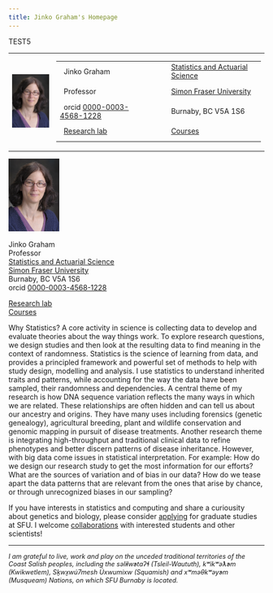 ```yaml
---
title: Jinko Graham's Homepage
---
```

TEST5

<table cellspacing="0" cellpadding="0"> <!-- Table with two columns, one for picture, one for contact info -->
<tbody>
<tr>
<td><img src="JinkoGraham2013.JPG" style="vertical-align:center" style="horizontal-align:center" alt="snapshot" width="100"></td>
<td>
  <table> <!-- table within second column for contact info -->
    <tbody>
  <tr>
  <td align="left"> &nbsp; Jinko Graham </td>
  <td align="center">&nbsp; &nbsp; &nbsp; </td>
  <td align="left"> <a href="https://www.stat.sfu.ca/">Statistics and Actuarial Science</a> </td>
  <!-- <td align="left"> Office SSC-K10553</td> -->
  </tr>
  <tr>
  <td align="left"> &nbsp; Professor </td>
  <td align="center">&nbsp; &nbsp; &nbsp; </td>
  <td align="left"> <a href="https://www.sfu.ca"> Simon Fraser University </a> </td>
  </tr>
  <tr>
   <td align="left"> &nbsp; orcid <a href="http://orcid.org/0000-0003-4568-1228">0000-0003-4568-1228</a></td>
  <td align="center">&nbsp; &nbsp; &nbsp; </td>
  <td align="left"> Burnaby, BC V5A 1S6</td>
  </tr>
  <tr>
    <td align="left"> &nbsp; <A HREF="https://sfustatgen.github.io">Research lab</A></td>
    <td align="center">&nbsp; &nbsp; &nbsp; </td>
    <td align="left"> <A HREF="Teaching/">Courses</A></td>
  </tr>
    </tbody>
  </table>
</td>
</tr>
  </tbody>
</table>

<img src="JinkoGraham2013.JPG" style="vertical-align:center" style="horizontal-align:center" alt="snapshot" width="100">


Jinko Graham<br>
Professor<br>
<a href="https://www.stat.sfu.ca/">Statistics and Actuarial Science</a> <br>
<a href="https://www.sfu.ca"> Simon Fraser University </a> <br>
Burnaby, BC V5A 1S6 <br>
orcid <a href="http://orcid.org/0000-0003-4568-1228">0000-0003-4568-1228</a>

<A HREF="https://sfustatgen.github.io">Research lab</A><br>
<A HREF="Teaching/">Courses</A> <br>

Why Statistics? A core activity in science is collecting data to develop 
and evaluate theories about the way things work.
To explore research questions, we design studies and then 
look at the resulting data to find meaning in the context of randomness.
Statistics is the science of learning from data, and
provides a principled framework and powerful set of methods to help 
with study design, modelling and analysis.
I use statistics to understand inherited traits and patterns,
while accounting for the way the data have been sampled, 
their randomness and dependencies. A central theme of my research is how DNA 
sequence variation reflects the many ways in which we are related. 
These relationships are often hidden and can tell us about our ancestry and origins.
They have many uses including forensics (genetic genealogy), agricultural breeding,
plant and wildlife conservation and 
genomic mapping in pursuit of disease treatments.
Another research theme is integrating high-throughput and traditional clinical
data to refine phenotypes and better discern patterns of disease inheritance.
However, with big data come issues in statistical interpretation. For example:
How do we design our research study to get the most information for our efforts?
What are the sources of variation and of bias in our data?
How do we tease apart the data patterns
that are relevant from the ones that arise by chance, or through
unrecognized biases in our sampling? 
<p>
If you have interests
in statistics and computing and share a curiousity about
genetics and biology, please consider <a href="https://www.sfu.ca/stat-actsci/graduate/prospective-students/admissions.html">applying</a>
for graduate studies at SFU. I welcome
<A HREF="https://sfustatgen.github.io/">collaborations</A> with interested 
students and other scientists! 
</p>

<hr size="3" width="100%">
<p style="font-size:90%;font-style:italic">
<i>I am grateful to live, work and play on the unceded traditional territories of the Coast Salish peoples, including the səl̓ilw̓ətaʔɬ (Tsleil-Waututh), kʷikʷəƛ̓əm (Kwikwetlem), Sḵwx̱wú7mesh Úxwumixw (Squamish) and xʷməθkʷəy̓əm (Musqueam) Nations, on which SFU Burnaby is located.
</p>


